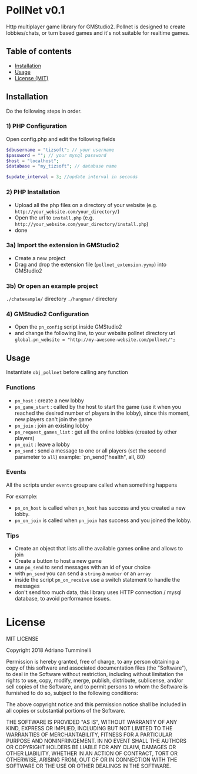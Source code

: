 # PollNet v0.1
Http multiplayer game library for GMStudio2.
Pollnet is designed to create lobbies/chats, or turn based games and it's not suitable for realtime games.

## Table of contents

- [Installation](#installation) 
- [Usage](#usage)
- [License (MIT)](#license)

	
## Installation

Do the following steps in order.

### 1) PHP Configuration
Open config.php and edit the following fields
```php
$dbusername = "tizsoft"; // your username
$password = ""; // your mysql password
$host = "localhost";
$database = "my_tizsoft"; // database name

$update_interval = 3; //update interval in seconds
```
### 2) PHP Installation

* Upload all the php files on a directory of your website (e.g. `http://your_website.com/your_directory/`)
* Open the url to `install.php` (e.g. `http://your_website.com/your_directory/install.php`)
* done
  
### 3a) Import the extension in GMStudio2
* Create a new project
* Drag and drop the extension file (`pollnet_extension.yymp`) into GMStudio2

### 3b) Or open an example project
`./chatexample/` directory
`./hangman/` directory


### 4) GMStudio2 Configuration
* Open the `pn_config` script inside GMStudio2
* and change the following line, to your website pollnet directory url
`global.pn_website = "http://my-awesome-website.com/pollnet/";`

## Usage

Instantiate `obj_pollnet` before calling any function

### Functions
* `pn_host` : create a new lobby
* `pn_game_start` : called by the host to start the game (use it when you reached the desired number of players in the lobby), since this moment, new players can't join the game
* `pn_join` : join an existing lobby
* `pn_request_games_list` : get all the online lobbies (created by other players)
* `pn_quit` : leave a lobby
* `pn_send` : send a message to one or all players (set the second parameter to `all`)
	example: `pn_send("health", all, 80)

### Events
All the scripts under `events` group are called when something happens

For example:

* `pn_on_host` is called when `pn_host` has success and you created a new lobby.
* `pn_on_join` is called when `pn_join` has success and you joined the lobby.

### Tips
* Create an object that lists all the available games online and allows to join
* Create a button to host a new game
* use `pn_send` to send messages with an id of your choice
* with `pn_send` you can send a `string` a `number` or an `array`
* inside the script `pn_on_receive` use a switch statement to handle the messages
* don't send too much data, this library uses HTTP connection / mysql database, to avoid performance issues.


# License

MIT LICENSE
	
Copyright 2018 Adriano Tumminelli

Permission is hereby granted, free of charge, to any person obtaining a copy of this software and associated documentation files (the "Software"), to deal in the Software without restriction, including without limitation the rights to use, copy, modify, merge, publish, distribute, sublicense, and/or sell copies of the Software, and to permit persons to whom the Software is furnished to do so, subject to the following conditions:

The above copyright notice and this permission notice shall be included in all copies or substantial portions of the Software.

THE SOFTWARE IS PROVIDED "AS IS", WITHOUT WARRANTY OF ANY KIND, EXPRESS OR IMPLIED, INCLUDING BUT NOT LIMITED TO THE WARRANTIES OF MERCHANTABILITY, FITNESS FOR A PARTICULAR PURPOSE AND NONINFRINGEMENT. IN NO EVENT SHALL THE AUTHORS OR COPYRIGHT HOLDERS BE LIABLE FOR ANY CLAIM, DAMAGES OR OTHER LIABILITY, WHETHER IN AN ACTION OF CONTRACT, TORT OR OTHERWISE, ARISING FROM, OUT OF OR IN CONNECTION WITH THE SOFTWARE OR THE USE OR OTHER DEALINGS IN THE SOFTWARE.
